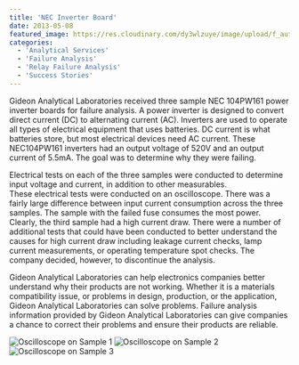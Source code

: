 ```yaml
---
title: 'NEC Inverter Board'
date: 2013-05-08
featured_image: https://res.cloudinary.com/dy3wlzuye/image/upload/f_auto,c_scale,w_250/v1/GideonLabscilloscope.jpg
categories:
  - 'Analytical Services'
  - 'Failure Analysis'
  - 'Relay Failure Analysis'
  - 'Success Stories'
---
```


Gideon Analytical Laboratories received three sample NEC 104PW161 power inverter boards for failure analysis. A power inverter is designed to convert direct current (DC) to alternating current (AC). Inverters are used to operate all types of electrical equipment that uses batteries. DC current is what batteries store, but most electrical devices need AC current. These NEC104PW161 inverters had an output voltage of 520V and an output current of 5.5mA. The goal was to determine why they were failing.

Electrical tests on each of the three samples were conducted to determine input voltage and current, in addition to other measurables. These electrical tests were conducted on an oscilloscope. There was a fairly large difference between input current consumption across the three samples. The sample with the failed fuse consumes the most power. Clearly, the third sample had a high current draw. There were a number of additional tests that could have been conducted to better understand the causes for high current draw including leakage current checks, lamp current measurements, or operating temperature spot checks. The company decided, however, to discontinue the analysis.

Gideon Analytical Laboratories can help electronics companies better understand why their products are not working. Whether it is a materials compatibility issue, or problems in design, production, or the application, Gideon Analytical Laboratories can solve problems. Failure analysis information provided by Gideon Analytical Laboratories can give companies a chance to correct their problems and ensure their products are reliable.

![Oscilloscope on Sample 1](https://res.cloudinary.com/dy3wlzuye/image/upload/f_auto,c_scale,w_300/GideonLabscilloscope.jpg 'Oscilloscope on Sample 1')
![Oscilloscope on Sample 2](https://res.cloudinary.com/dy3wlzuye/image/upload/f_auto,c_scale,w_300/GideonLabscilloscope-on-Sample-2.jpg 'Oscilloscope on Sample 2')
![Oscilloscope on Sample 3](https://res.cloudinary.com/dy3wlzuye/image/upload/f_auto,c_scale,w_300/GideonLabscilloscope-on-Sample-3.jpg 'Oscilloscope on Sample 3')
